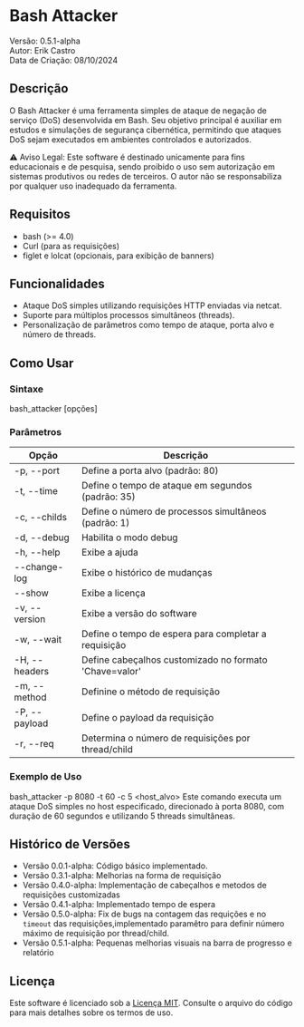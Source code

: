 # Bash Attacker

Versão: 0.5.1-alpha  
Autor: Erik Castro  
Data de Criação: 08/10/2024

## Descrição

O Bash Attacker é uma ferramenta simples de ataque de negação de serviço (DoS) desenvolvida em Bash. Seu objetivo principal é auxiliar em estudos e simulações de segurança cibernética, permitindo que ataques DoS sejam executados em ambientes controlados e autorizados.

⚠️ Aviso Legal: Este software é destinado unicamente para fins educacionais e de pesquisa, sendo proibido o uso sem autorização em sistemas produtivos ou redes de terceiros. O autor não se responsabiliza por qualquer uso inadequado da ferramenta.

## Requisitos

- bash (>= 4.0)
- Curl (para as requisições)
- figlet e lolcat (opcionais, para exibição de banners)

## Funcionalidades

- Ataque DoS simples utilizando requisições HTTP enviadas via netcat.
- Suporte para múltiplos processos simultâneos (threads).
- Personalização de parâmetros como tempo de ataque, porta alvo e número de threads.

## Como Usar

### Sintaxe

bash_attacker [opções] <host> <porta>
### Parâmetros

| Opção              | Descrição                                               |
|--------------------|---------------------------------------------------------|
| -p, --port      | Define a porta alvo (padrão: 80)                        |
| -t, --time      | Define o tempo de ataque em segundos (padrão: 35)       |
| -c, --childs    | Define o número de processos simultâneos (padrão: 1)    |
| -d, --debug     | Habilita o modo debug                                   |
| -h, --help      | Exibe a ajuda                                           |
| --change-log      | Exibe o histórico de mudanças                           |
| --show            | Exibe a licença                                         |
| -v, --version   | Exibe a versão do software                              |
| -w, --wait      | Define o tempo de espera para completar a requisição  |
| -H, --headers   | Define cabeçalhos customizado no formato 'Chave=valor' |
| -m, --method    | Definine o método de requisição |
| -P, --payload   | Define o payload da requisição |
| -r, --req  <n de req> | Determina o número de requisições por thread/child |


### Exemplo de Uso

bash_attacker -p 8080 -t 60 -c 5 <host_alvo>
Este comando executa um ataque DoS simples no host especificado, direcionado à porta 8080, com duração de 60 segundos e utilizando 5 threads simultâneas.

## Histórico de Versões

- Versão 0.0.1-alpha: Código básico implementado.
- Versão 0.3.1-alpha: Melhorias na forma de requisição
- Versão 0.4.0-alpha: Implementação de cabeçalhos e metodos de requisições customizadas
- Versão 0.4.1-alpha: Implementado tempo de espera
- Versão 0.5.0-alpha: Fix de bugs na contagem das requições e no `timeout` das requisições,implementado paramêtro para definir número máximo de requisição por thread/child.
- Versão 0.5.1-alpha: Pequenas melhorias visuais na barra de progresso e relatório

## Licença

Este software é licenciado sob a [Licença MIT](https://opensource.org/licenses/MIT). Consulte o arquivo do código para mais detalhes sobre os termos de uso.
